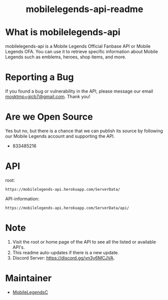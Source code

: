 

<h1 align="center">mobilelegends-api-readme</h1>

# What is mobilelegends-api
mobilelegends-api is a Mobile Legends Official Fanbase API or Mobile Legends OFA. You can use it to retrieve specific information about Mobile Legends such as emblems, heroes, shop items, and more.

# Reporting a Bug
If you found a bug or vulnerability in the API, please message our email mosktmp+gicb7@gmail.com. Thank you!

# Are we Open Source
Yes but no, but there is a chance that we can publish its source by following our Mobile Legends account and supporting the API.

 - 833485216

# API
root:

    https://mobilelegends-api.herokuapp.com/ServerData/
API-information:

    https://mobilelegends-api.herokuapp.com/ServerData/api/

# Note

 1. Visit the root or home page of the API to see all the listed or available API's.
 2. This readme auto-updates if there is a new update.
 3. Discord Server: https://discord.gg/vn3y6MCJVA.

# Maintainer

 - [MobileLegendsC](https://github.com/MobileLegendsC)
